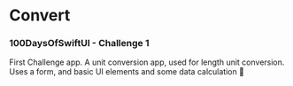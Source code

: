 # Convert

### 100DaysOfSwiftUI - Challenge 1

First Challenge app. A unit conversion app, used for length unit conversion. Uses a form, and basic UI elements and some data calculation 🔬